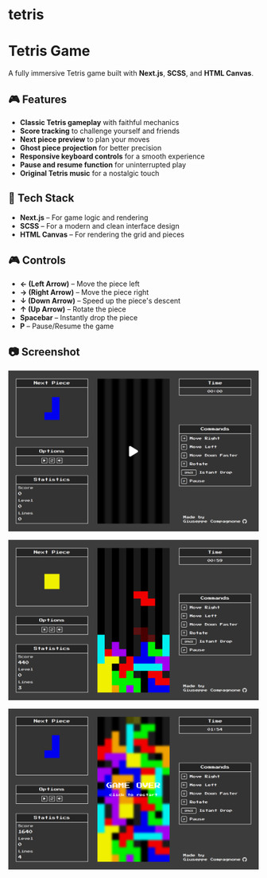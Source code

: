 # tetris

# Tetris Game

A fully immersive Tetris game built with **Next.js**, **SCSS**, and **HTML Canvas**.

## 🎮 Features

- **Classic Tetris gameplay** with faithful mechanics
- **Score tracking** to challenge yourself and friends
- **Next piece preview** to plan your moves
- **Ghost piece projection** for better precision
- **Responsive keyboard controls** for a smooth experience
- **Pause and resume function** for uninterrupted play
- **Original Tetris music** for a nostalgic touch

## 🚀 Tech Stack

- **Next.js** – For game logic and rendering
- **SCSS** – For a modern and clean interface design
- **HTML Canvas** – For rendering the grid and pieces

## 🎮 Controls

- **← (Left Arrow)** – Move the piece left
- **→ (Right Arrow)** – Move the piece right
- **↓ (Down Arrow)** – Speed up the piece's descent
- **↑ (Up Arrow)** – Rotate the piece
- **Spacebar** – Instantly drop the piece
- **P** – Pause/Resume the game

## 📷 Screenshot

![Start](.github/images/screenshots/start.png)

![Start](.github/images/screenshots/game.png)

![Start](.github/images/screenshots/game-over.png)
